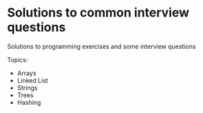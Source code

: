 # Solutions to common interview questions

Solutions to programming exercises and some interview questions

Topics:
<ul><li>Arrays</li>
<li>Linked List</li>
  <li>Strings</li>
  <li>Trees</li>
  <li>Hashing</li></ul>
